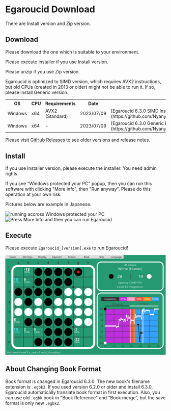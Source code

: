 # Egaroucid Download

There are Install version and Zip version.



## Download

Please download the one which is suitable to your environment.



Please execute installer if you use Install version.



Please unzip if you use Zip version.



Egaroucid is optimized to SIMD version, which requires AVX2 instructions, but old CPUs (created in 2013 or older) might not be able to run it. If so, please install Generic version.



<table>
    <tr>
        <th>OS</th>
        <th>CPU</th>
        <th>Requirements</th>
        <th>Date</th>
        <th>Installer</th>
        <th>Zip</th>
    </tr>
    <tr>
        <td>Windows</td>
        <td>x64</td>
        <td>AVX2 (Standard)</td>
        <td>2023/07/09</td>
        <td>[Egaroucid 6.3.0 SIMD Installer](https://github.com/Nyanyan/Egaroucid/releases/download/v6.3.0/Egaroucid_6_3_0_SIMD_installer.exe)</td>
        <td>[Egaroucid 6.3.0 SIMD Zip](https://github.com/Nyanyan/Egaroucid/releases/download/v6.3.0/Egaroucid_6_3_0_Windows_x64_SIMD_Portable.zip)</td>
    </tr>
    <tr>
        <td>Windows</td>
        <td>x64</td>
        <td>-</td>
        <td>2023/07/09</td>
        <td>[Egaroucid 6.3.0 Generic Installer](https://github.com/Nyanyan/Egaroucid/releases/download/v6.3.0/Egaroucid_6_3_0_Generic_installer.exe)</td>
        <td>[Egaroucid 6.3.0 Generic Zip](https://github.com/Nyanyan/Egaroucid/releases/download/v6.3.0/Egaroucid_6_3_0_Windows_x64_Generic_Portable.zip)</td>
    </tr>
</table>



Please visit [GitHub Releases](https://github.com/Nyanyan/Egaroucid/releases) to see older versions and release notes.



## Install

If you use Installer version, please execute the installer. You need admin rights.

If you see "Windows protected your PC" popup, then you can run this  software with clicking "More info", then "Run anyway". Please do this  operation at your own risk.

Pictures below are example in Japanese.



<div class="centering_box">
    <img class="pic2" src="img/cant_run1.png" alt="running accross Windows protected your PC">
    <img class="pic2" src="img/cant_run2.png" alt="Press More Info and then you can run Egaroucid">
</div>




## Execute

Please execute <code>Egaroucid_[version].exe</code> to run Egaroucid!

<div class="centering_box">
    <img class="pic2" src="img/egaroucid.png" alt="Egaroucid">
</div>


## About Changing Book Format

Book format is changed in Egaroucid 6.3.0. The new book's filename extension is ```.egbk2```. If you used version 6.2.0 or older and install 6.3.0, Egaroucid automatically translate book format in first execution. Also, you can use old ```.egbk``` book in "Book Reference" and "Book merge", but the save format is only new ```.egbk2```.

